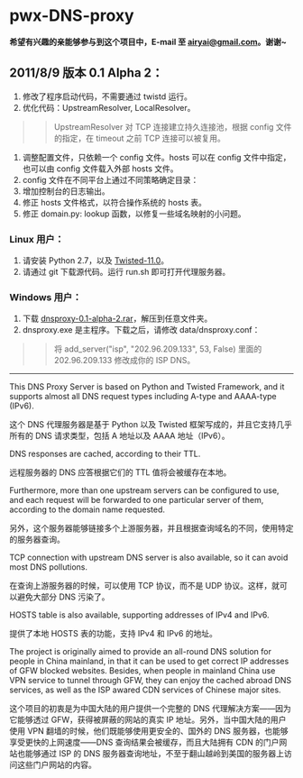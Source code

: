 # pwx-DNS-proxy
**希望有兴趣的亲能够参与到这个项目中，E-mail 至 airyai@gmail.com。谢谢~**

## 2011/8/9 版本 0.1 Alpha 2： ##

  1. 修改了程序启动代码，不需要通过 twistd 运行。
  1. 优化代码：UpstreamResolver, LocalResolver。
> > UpstreamResolver 对 TCP 连接建立持久连接池，根据 config 文件的指定，在 timeout 之前 TCP 连接可以被复用。
  1. 调整配置文件，只依赖一个 config 文件。hosts 可以在 config 文件中指定，也可以由 config 文件载入外部 hosts 文件。
  1. config 文件在不同平台上通过不同策略确定目录：
  1. 增加控制台的日志输出。
  1. 修正 hosts 文件格式，以符合操作系统的 hosts 表。
  1. 修正 domain.py: lookup 函数，以修复一些域名映射的小问题。

### Linux 用户： ###

  1. 请安装 Python 2.7，以及 [Twisted-11.0](http://twistedmatrix.com/)。
  1. 请通过 git 下载源代码。运行 run.sh 即可打开代理服务器。

### Windows 用户： ###

  1. 下载 [dnsproxy-0.1-alpha-2.rar](http://pwx-dns-proxy.googlecode.com/files/dnsproxy-0.1-alpha-2.rar)，解压到任意文件夹。
  1. dnsproxy.exe 是主程序。下载之后，请修改 data/dnsproxy.conf：
> > 将 add\_server("isp", "202.96.209.133", 53, False) 里面的 202.96.209.133 修改成你的 ISP DNS。


---


This DNS Proxy Server is based on Python and Twisted Framework, and it supports almost all DNS request types including A-type and AAAA-type (IPv6).

这个 DNS 代理服务器是基于 Python 以及 Twisted 框架写成的，并且它支持几乎所有的 DNS 请求类型，包括 A 地址以及 AAAA 地址（IPv6）。

DNS responses are cached, according to their TTL.

远程服务器的 DNS 应答根据它们的 TTL 值将会被缓存在本地。

Furthermore, more than one upstream servers can be configured to use, and each request will be forwarded to one particular server of them, according to the domain name requested.

另外，这个服务器能够链接多个上游服务器，并且根据查询域名的不同，使用特定的服务器查询。

TCP connection with upstream DNS server is also available, so it can avoid most DNS pollutions.

在查询上游服务器的时候，可以使用 TCP 协议，而不是 UDP 协议。这样，就可以避免大部分 DNS 污染了。

HOSTS table is also available, supporting addresses of IPv4 and IPv6.

提供了本地 HOSTS 表的功能，支持 IPv4 和 IPv6 的地址。

The project is originally aimed to provide an all-round DNS solution for people in China mainland, in that it can be used to get correct IP addresses of GFW blocked websites. Besides, when people in mainland China use VPN service to tunnel through GFW, they can enjoy the cached abroad DNS services, as well as the ISP awared CDN services of Chinese major sites.

这个项目的初衷是为中国大陆的用户提供一个完整的 DNS 代理解决方案——因为它能够透过 GFW，获得被屏蔽的网站的真实 IP 地址。另外，当中国大陆的用户使用 VPN 翻墙的时候，他们既能够使用更安全的、国外的 DNS 服务器，也能够享受更快的上网速度——DNS 查询结果会被缓存，而且大陆拥有 CDN 的门户网站也能够通过 ISP 的 DNS 服务器查询地址，不至于翻山越岭到美国的服务器上访问这些门户网站的内容。
